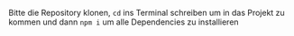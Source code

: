 Bitte die Repository klonen, `cd` ins Terminal schreiben um in das Projekt zu kommen und dann `npm i` um alle Dependencies zu installieren
